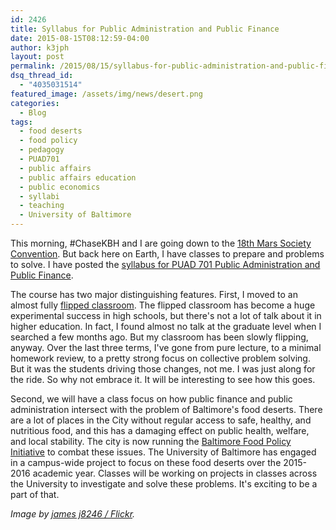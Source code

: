 ```yaml
---
id: 2426
title: Syllabus for Public Administration and Public Finance
date: 2015-08-15T08:12:59-04:00
author: k3jph
layout: post
permalink: /2015/08/15/syllabus-for-public-administration-and-public-finance/
dsq_thread_id:
  - "4035031514"
featured_image: /assets/img/news/desert.png
categories:
  - Blog
tags:
  - food deserts
  - food policy
  - pedagogy
  - PUAD701
  - public affairs
  - public affairs education
  - public economics
  - syllabi
  - teaching
  - University of Baltimore
---
```

This morning, #ChaseKBH and I are going down to the [18th Mars Society Convention](http://www.marssociety.org/conventions/18th-annual-international-mars-society-convention).  But back here on Earth, I have classes to prepare and problems to solve.  I have posted the [syllabus for PUAD 701 Public Administration and Public Finance](/teaching).  

The course has two major distinguishing features.  First, I moved to an almost fully [flipped classroom](https://net.educause.edu/ir/library/pdf/eli7081.pdf).  The flipped classroom has become a huge experimental success in high schools, but there's not a lot of talk about it in higher education.  In fact, I found almost no talk at the graduate level when I searched a few months ago.  But my classroom has been slowly flipping, anyway.  Over the last three terms, I've gone from pure lecture, to a minimal homework review, to a pretty strong focus on collective problem solving.  But it was the students driving those changes, not me.  I was just along for the ride.  So why not embrace it.  It will be interesting to see how this goes.

Second, we will have a class focus on how public finance and public administration intersect with the problem of Baltimore's food deserts.  There are a lot of places in the City without regular access to safe, healthy, and nutritious food, and this has a damaging effect on public health, welfare, and local stability.  The city is now running the [Baltimore Food Policy Initiative](http://archive.baltimorecity.gov/Government/AgenciesDepartments/Planning/BaltimoreFoodPolicyInitiative/FoodDeserts.aspx) to combat these issues.  The University of Baltimore has engaged in a campus-wide project to focus on these food deserts over the 2015-2016 academic year.  Classes will be working on projects in classes across the University to investigate and solve these problems.  It's exciting to be a part of that.

_Image by [james j8246 / Flickr](https://www.flickr.com/photos/127437870@N08/14922703403)._
